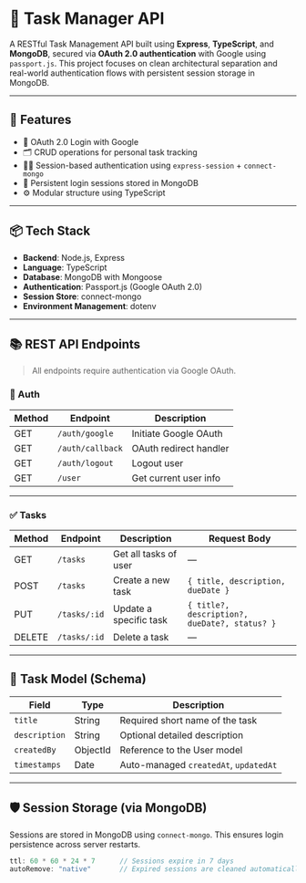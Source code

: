 # 📝 Task Manager API

A RESTful Task Management API built using **Express**, **TypeScript**, and **MongoDB**, secured via **OAuth 2.0 authentication** with Google using `passport.js`. This project focuses on clean architectural separation and real-world authentication flows with persistent session storage in MongoDB.

---

## 🚀 Features

- 🔐 OAuth 2.0 Login with Google
- 🗂️ CRUD operations for personal task tracking
- 🧑‍💼 Session-based authentication using `express-session` + `connect-mongo`
- 🔄 Persistent login sessions stored in MongoDB
- ⚙️ Modular structure using TypeScript

---

## 📦 Tech Stack

- **Backend**: Node.js, Express
- **Language**: TypeScript
- **Database**: MongoDB with Mongoose
- **Authentication**: Passport.js (Google OAuth 2.0)
- **Session Store**: connect-mongo
- **Environment Management**: dotenv

---

## 📚 REST API Endpoints

> All endpoints require authentication via Google OAuth.

### 🔐 Auth

| Method | Endpoint       | Description          |
|--------|----------------|----------------------|
| GET    | `/auth/google` | Initiate Google OAuth |
| GET    | `/auth/callback` | OAuth redirect handler |
| GET    | `/auth/logout` | Logout user          |
| GET    | `/user`        | Get current user info |

---

### ✅ Tasks

| Method | Endpoint       | Description            | Request Body                                     |
|--------|----------------|------------------------|--------------------------------------------------|
| GET    | `/tasks`       | Get all tasks of user  | —                                                |
| POST   | `/tasks`       | Create a new task      | `{ title, description, dueDate }`               |
| PUT    | `/tasks/:id`   | Update a specific task | `{ title?, description?, dueDate?, status? }`   |
| DELETE | `/tasks/:id`   | Delete a task          | —                                                |

---

## 🧠 Task Model (Schema)

| Field       | Type      | Description                                   |
|-------------|-----------|-----------------------------------------------|
| `title`     | String    | Required short name of the task               |
| `description`| String   | Optional detailed description                 |
| `createdBy` | ObjectId  | Reference to the User model                   |
| `timestamps`| Date      | Auto-managed `createdAt`, `updatedAt`         |

---

## 🛡️ Session Storage (via MongoDB)

Sessions are stored in MongoDB using `connect-mongo`. This ensures login persistence across server restarts.

```ts
ttl: 60 * 60 * 24 * 7      // Sessions expire in 7 days
autoRemove: "native"       // Expired sessions are cleaned automatically

